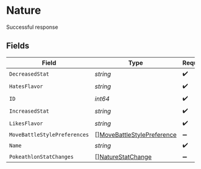 # Nature

Successful response


## Fields

| Field                                                                           | Type                                                                            | Required                                                                        | Description                                                                     | Example                                                                         |
| ------------------------------------------------------------------------------- | ------------------------------------------------------------------------------- | ------------------------------------------------------------------------------- | ------------------------------------------------------------------------------- | ------------------------------------------------------------------------------- |
| `DecreasedStat`                                                                 | *string*                                                                        | :heavy_check_mark:                                                              | N/A                                                                             | Attack                                                                          |
| `HatesFlavor`                                                                   | *string*                                                                        | :heavy_check_mark:                                                              | N/A                                                                             | Spicy                                                                           |
| `ID`                                                                            | *int64*                                                                         | :heavy_check_mark:                                                              | N/A                                                                             | 5                                                                               |
| `IncreasedStat`                                                                 | *string*                                                                        | :heavy_check_mark:                                                              | N/A                                                                             | Attack                                                                          |
| `LikesFlavor`                                                                   | *string*                                                                        | :heavy_check_mark:                                                              | N/A                                                                             | Spicy                                                                           |
| `MoveBattleStylePreferences`                                                    | [][MoveBattleStylePreference](../../models/shared/movebattlestylepreference.md) | :heavy_minus_sign:                                                              | N/A                                                                             |                                                                                 |
| `Name`                                                                          | *string*                                                                        | :heavy_check_mark:                                                              | N/A                                                                             | Hardy                                                                           |
| `PokeathlonStatChanges`                                                         | [][NatureStatChange](../../models/shared/naturestatchange.md)                   | :heavy_minus_sign:                                                              | N/A                                                                             |                                                                                 |